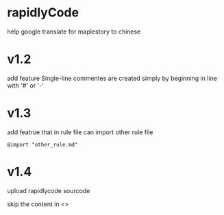 # rapidlyCode
help google translate for maplestory to chinese 


# v1.2

add feature Single-line commentes are created simply by beginning in line with '#' or '-'

# v1.3

add featrue that in rule file can import other rule file 
 
`@import "other_rule.md"` 

# v1.4

upload rapidlycode sourcode

skip the content in <>